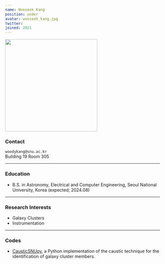 ```yaml
---
name: Wooseok Kang
position: under
avatar: wooseok_kang.jpg
twitter:
joined: 2021
---
```


<img width="300" src="{{site.baseurl}}/images/people/{{page.avatar}}" data-action="zoom">

### Contact

<i class="fa fa-envelope-o"></i>  `woodykang@snu.ac.kr`<br>
<i class="fa fa-building"></i> Building 19 Room 305 <br> 

<hr>

### Education

* B.S. in Astronomy, Electrical and Computer Engineering, Seoul National University, Korea (expected; 2024.08)

<hr>

### Research Interests

* Galaxy Clusters
* Instrumentation

<hr>

### Codes
* [CausticSNUpy](https://github.com/woodykang/CausticSNUpy), a Python implementation of the caustic technique for the identification of galaxy cluster members.
